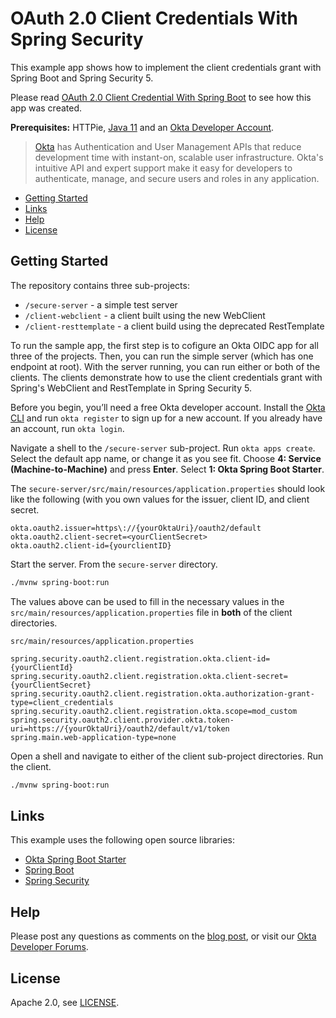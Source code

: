 # OAuth 2.0 Client Credentials With Spring Security
 
This example app shows how to implement the client credentials grant with Spring Boot and Spring Security 5.

Please read [OAuth 2.0 Client Credential With Spring Boot](https://developer.okta.com/blog/2021/05/05/client-credentials-spring-security) to see how this app was created.

**Prerequisites:** HTTPie, [Java 11](https://adoptopenjdk.net/) and an [Okta Developer Account](https://developer.okta.com).

> [Okta](https://developer.okta.com/) has Authentication and User Management APIs that reduce development time with instant-on, scalable user infrastructure. Okta's intuitive API and expert support make it easy for developers to authenticate, manage, and secure users and roles in any application.

* [Getting Started](#getting-started)
* [Links](#links)
* [Help](#help)
* [License](#license)

## Getting Started

The repository contains three sub-projects:

- `/secure-server` - a simple test server
- `/client-webclient` - a client built using the new WebClient
- `/client-resttemplate` - a client build using the deprecated RestTemplate

To run the sample app, the first step is to cofigure an Okta OIDC app for all three of the projects. Then, you can run the simple server (which has one endpoint at root). With the server running, you can run either or both of the clients. The clients demonstrate how to use the client credentials grant with Spring's WebClient and RestTemplate in Spring Security 5.

Before you begin, you’ll need a free Okta developer account. Install the [Okta CLI](https://cli.okta.com) and run `okta register` to sign up for a new account. If you already have an account, run `okta login`. 

Navigate a shell to the `/secure-server` sub-project. Run `okta apps create`. Select the default app name, or change it as you see fit. Choose **4: Service (Machine-to-Machine)** and press **Enter**. Select **1: Okta Spring Boot Starter**.

The `secure-server/src/main/resources/application.properties` should look like the following (with you own values for the issuer, client ID, and client secret.
```properties
okta.oauth2.issuer=https\://{yourOktaUri}/oauth2/default
okta.oauth2.client-secret=<yourClientSecret>
okta.oauth2.client-id={yourclientID}
```

Start the server. From the `secure-server` directory.
```bash
./mvnw spring-boot:run
```

The values above can be used to fill in the necessary values in the `src/main/resources/application.properties` file in **both** of the client directories.

`src/main/resources/application.properties`
```properties
spring.security.oauth2.client.registration.okta.client-id={yourClientId}
spring.security.oauth2.client.registration.okta.client-secret={yourClientSecret}
spring.security.oauth2.client.registration.okta.authorization-grant-type=client_credentials
spring.security.oauth2.client.registration.okta.scope=mod_custom
spring.security.oauth2.client.provider.okta.token-uri=https://{yourOktaUri}/oauth2/default/v1/token
spring.main.web-application-type=none
```

Open a shell and navigate to either of the client sub-project directories. Run the client.
```bash
./mvnw spring-boot:run
```

## Links

This example uses the following open source libraries:

* [Okta Spring Boot Starter](https://github.com/okta/okta-spring-boot)
* [Spring Boot](https://spring.io/projects/spring-boot)
* [Spring Security](https://spring.io/projects/spring-security)

## Help

Please post any questions as comments on the [blog post](https://developer.okta.com/blog/2021/05/05/client-credentials-spring-security), or visit our [Okta Developer Forums](https://devforum.okta.com/). 

## License

Apache 2.0, see [LICENSE](LICENSE).
